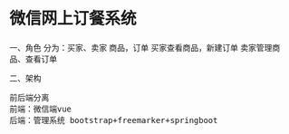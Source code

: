 # 微信网上订餐系统
### 
一、角色
分为：买家、卖家
商品，订单
买家查看商品，新建订单
卖家管理商品、查看订单

二、架构
<pre>
前后端分离
前端：微信端vue
后端：管理系统 bootstrap+freemarker+springboot
</pre>

